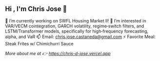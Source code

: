 ## Hi , I'm Chris Jose 👋


🔭 I’m currently working on SWFL Housing Market II!
🌱 I’m interested in VAR/VECM cointegration, GARCH volatility, regime‑switch filters, and LSTM/Transformer models, specifically for high‑frequency forecasting, alpha, and VaR
📫 Email: chris.jose.castaneda@gmail.com 
⚡ Favorite Meal: Steak Frites w/ Chimichurri Sauce

*More about me at 👉 https://chris-d-jose.vercel.app*




